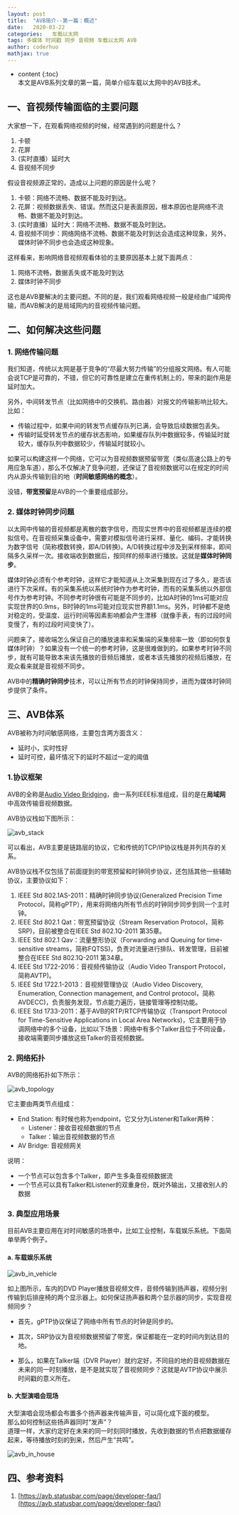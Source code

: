 ```yaml
---
layout: post  
title:  "AVB简介--第一篇：概述"  
date:   2020-03-22  
categories:   车载以太网
tags: 多媒体 时间戳 同步 音视频 车载以太网 AVB
author: coderhuo  
mathjax: true
---
```


* content
{:toc}  
本文是AVB系列文章的第一篇，简单介绍车载以太网中的AVB技术。 




## 一、音视频传输面临的主要问题 ##


大家想一下，在观看网络视频的时候，经常遇到的问题是什么？  

1. 卡顿
2. 花屏
3. (实时直播）延时大
4. 音视频不同步

假设音视频源正常的，造成以上问题的原因是什么呢？

1. 卡顿：网络不流畅、数据不能及时到达。
2. 花屏：视频数据丢失、错误。然而这只是表面原因，根本原因也是网络不流畅、数据不能及时到达。
3. (实时直播）延时大：网络不流畅、数据不能及时到达。
4. 音视频不同步：网络网络不流畅、数据不能及时到达会造成这种现象，另外，媒体时钟不同步也会造成这种现象。

这样看来，影响网络音视频观看体验的主要原因基本上就下面两点：

1. 网络不流畅，数据丢失或不能及时到达
2. 媒体时钟不同步

这也是AVB要解决的主要问题。不同的是，我们观看网络视频一般是经由广域网传输，而AVB解决的是局域网内的音视频传输问题。

## 二、如何解决这些问题 ##

### 1. 网络传输问题 ###

我们知道，传统以太网是基于竞争的“尽最大努力传输”的分组报文网络。有人可能会说TCP是可靠的，不错，但它的可靠性是建立在重传机制上的，带来的副作用是延时加大。  

另外，中间转发节点（比如网络中的交换机、路由器）对报文的传输影响比较大。比如：
- 传输过程中，如果中间的转发节点缓存队列已满，会导致后续数据包丢失。
- 传输时延受转发节点的缓存状态影响，如果缓存队列中数据较多，传输延时就较大，缓存队列中数据较少，传输延时就较小。

如果可以构建这样一个网络，它可以为音视频数据预留带宽（类似高速公路上的专用应急车道），那么不仅解决了竞争问题，还保证了音视频数据可以在规定的时间内从源头传输到目的地（**时间敏感网络的概念**）。

没错，**带宽预留**是AVB的一个重要组成部分。
### 2. 媒体时钟同步问题 ###

以太网中传输的音视频都是离散的数字信号，而现实世界中的音视频都是连续的模拟信号。在音视频采集设备中，需要对模拟信号进行采样、量化、编码，才能转换为数字信号（简称模数转换，即A/D转换)。A/D转换过程中涉及到采样频率，即间隔多久采样一次。接收端收到数据后，按同样的频率进行播放。这就是**媒体时钟同步**。

媒体时钟必须有个参考时钟，这样它才能知道从上次采集到现在过了多久，是否该进行下次采样。有的采集系统以系统时钟作为参考时钟，而有的采集系统以外部信号作为参考时钟。不同参考时钟很有可能是不同步的，比如A时钟的1ms可能对应实现世界的0.9ms，B时钟的1ms可能对应现实世界额1.1ms。另外，时钟都不是绝对稳定的，受温度、运行时间等因素影响都会产生漂移（就像手表，有的过段时间变慢了，有的过段时间变快了）。

问题来了，接收端怎么保证自己的播放速率和采集端的采集频率一致（即如何恢复媒体时钟）？如果没有一个统一的参考时钟，这是很难做到的。如果参考时钟不同步，就有可能导致本来该先播放的音频后播放，或者本该先播放的视频后播放，在观众看来就是音视频不同步。

AVB中的**精确时钟同步**技术，可以让所有节点的时钟保持同步，进而为媒体时钟同步提供了条件。

## 三、AVB体系 ##

AVB被称为时间敏感网络，主要包含两方面含义：

- 延时小，实时性好
- 延时可控，最坏情况下的延时不超过一定的阈值

### 1.协议框架 ###

AVB的全称是[Audio Video Bridging](http://en.wikipedia.org/wiki/Audio_Video_Bridging)，由一系列IEEE标准组成，目的是在**局域网**中高效传输音视频数据。

AVB协议栈如下图所示：



![avb_stack](http://data.coderhuo.tech/blog/avb_summary/avb_stack.png)




可以看出，AVB主要是链路层的协议，它和传统的TCP/IP协议栈是并列共存的关系。

AVB协议栈不仅包括了前面提到的带宽预留和时钟同步协议，还包括其他一些辅助协议，主要协议如下：

1. IEEE Std 802.1AS-2011：精确时钟同步协议(Generalized Precision Time Protocol，简称gPTP），用来将网络内所有节点的时钟同步同步到同一个主时钟。
2. IEEE Std 802.1 Qat：带宽预留协议（Stream Reservation Protocol，简称SRP)，目前被整合在IEEE Std 802.1Q-2011 第35章。
3. IEEE Std 802.1 Qav：流量整形协议（Forwarding and Queuing for time-sensitive streams，简称FQTSS)，负责对流量进行排队、转发管理，目前被整合在IEEE Std 802.1Q-2011 第34章。
4. IEEE Std 1722-2016：音视频传输协议（Audio Video Transport Protocol，简称AVTP)。
5. IEEE Std 1722.1-2013：音视频管理协议（Audio Video Discovery, Enumeration, Connection management, and Control protocol，简称AVDECC)，负责服务发现，节点能力遍历，链接管理等控制功能。
6. IEEE Std 1733-2011：基于AVB的RTP/RTCP传输协议（Transport Protocol for Time-Sensitive Applications in Local Area Networks)，它主要用于协调网络中的多个设备，比如以下场景：网络中有多个Talker且位于不同设备，接收端需要同步播放这些Talker的音视频数据。

### 2. 网络拓扑 ###

AVB的网络拓扑如下所示：



![avb_topology](http://data.coderhuo.tech/blog/avb_summary/avb_topology.jpg)



它主要由两类节点组成：

- End Station: 有时候也称为endpoint，它又分为Listener和Talker两种：
  - Listener：接收音视频数据的节点
  - Talker：输出音视频数据的节点
- AV Bridge: 音视频网关

说明：

- 一个节点可以包含多个Talker，即产生多条音视频数据流
- 一个节点可以具有Talker和Listener的双重身份，既对外输出，又接收别人的数据



### 3. 典型应用场景 ###

目前AVB主要应用在对时间敏感的场景中，比如工业控制，车载娱乐系统。下面简单举两个例子。

#### a. 车载娱乐系统 ####


![avb_in_vehicle](http://data.coderhuo.tech/blog/avb_summary/avb_in_vehicle.png)  

如上图所示，车内的DVD Player播放音视频文件，音频传输到扬声器，视频分别传输到后排座椅的两个显示器上。如何保证扬声器和两个显示器的同步，实现音视频同步？

- 首先，gPTP协议保证了网络中所有节点的时钟是同步的。

- 其次，SRP协议为音视频数据预留了带宽，保证都能在一定的时间内到达目的地。

- 那么，如果在Talker端（DVR Player）就约定好，不同目的地的音视频数据在未来的同一时刻播放，是不是就实现了音视频同步？这就是AVTP协议中展示时间戳的意义所在。




#### b. 大型演唱会现场 ####

大型演唱会现场都会布置多个扬声器来传输声音，可以简化成下面的模型。  
那么如何控制这些扬声器同时“发声”？  
道理一样，大家约定好在未来的同一时刻同时播放，先收到数据的节点把数据缓存起来，等待播放时刻的到来，然后产生“共鸣”。



![avb_in_house](http://data.coderhuo.tech/blog/avb_summary/avb_in_house.png)




## 四、参考资料 ##

1. [https://avb.statusbar.com/page/developer-faq/](https://avb.statusbar.com/page/developer-faq/)